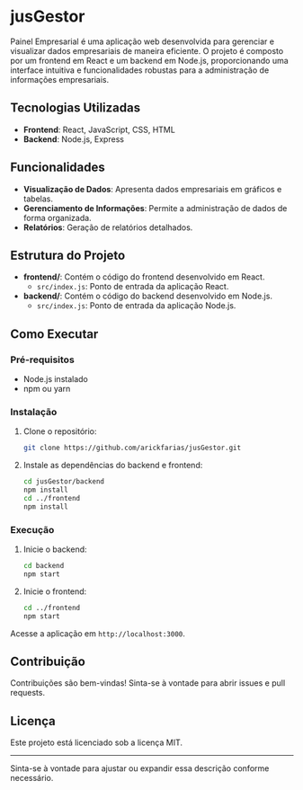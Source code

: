 # jusGestor

Painel Empresarial é uma aplicação web desenvolvida para gerenciar e visualizar dados empresariais de maneira eficiente. O projeto é composto por um frontend em React e um backend em Node.js, proporcionando uma interface intuitiva e funcionalidades robustas para a administração de informações empresariais.

## Tecnologias Utilizadas

- **Frontend**: React, JavaScript, CSS, HTML
- **Backend**: Node.js, Express

## Funcionalidades

- **Visualização de Dados**: Apresenta dados empresariais em gráficos e tabelas.
- **Gerenciamento de Informações**: Permite a administração de dados de forma organizada.
- **Relatórios**: Geração de relatórios detalhados.

## Estrutura do Projeto

- **frontend/**: Contém o código do frontend desenvolvido em React.
  - `src/index.js`: Ponto de entrada da aplicação React.
- **backend/**: Contém o código do backend desenvolvido em Node.js.
  - `src/index.js`: Ponto de entrada da aplicação Node.js.

## Como Executar

### Pré-requisitos

- Node.js instalado
- npm ou yarn

### Instalação

1. Clone o repositório:
   ```sh
   git clone https://github.com/arickfarias/jusGestor.git
   ```
2. Instale as dependências do backend e frontend:
   ```sh
   cd jusGestor/backend
   npm install
   cd ../frontend
   npm install
   ```

### Execução

1. Inicie o backend:
   ```sh
   cd backend
   npm start
   ```
2. Inicie o frontend:
   ```sh
   cd ../frontend
   npm start
   ```

Acesse a aplicação em `http://localhost:3000`.

## Contribuição

Contribuições são bem-vindas! Sinta-se à vontade para abrir issues e pull requests.

## Licença

Este projeto está licenciado sob a licença MIT.

---

Sinta-se à vontade para ajustar ou expandir essa descrição conforme necessário.
